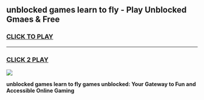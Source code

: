 
## unblocked games learn to fly - Play Unblocked Gmaes & Free
<h3>
<a href="https://news.freeplayer.one?title=unblocked_games_learn_to_fly&ref=23F">CLICK TO PLAY</a></h3>
<hr>

<h3>
<a href="https://news.freeplayer.one?title=unblocked_games_learn_to_fly&ref=23F">CLICK 2 PLAY</a>
  
</h3>

<a href="https://news.freeplayer.one?title=unblocked_games_learn_to_fly&ref=23F/"><img src="https://clearcache.store/games.png"></a>


**unblocked games learn to fly games unblocked: Your Gateway to Fun and Accessible Online Gaming**
